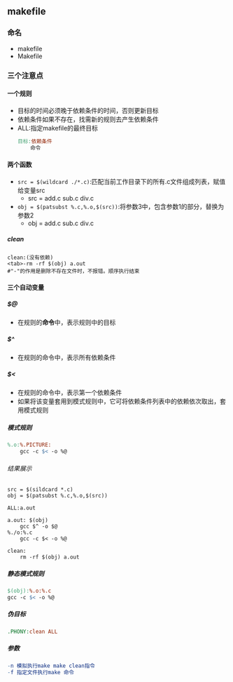 ## makefile
### 命名
- makefile
- Makefile
### 三个注意点
#### 一个规则
- 目标的时间必须晚于依赖条件的时间，否则更新目标
- 依赖条件如果不存在，找需新的规则去产生依赖条件
- ALL:指定makefile的最终目标
	~~~makefile
	目标:依赖条件
		命令
	~~~

#### 两个函数
- `src = $(wildcard ./*.c)`:匹配当前工作目录下的所有.c文件组成列表，赋值给变量src
	- src = add.c sub.c div.c
- `obj = $(patsubst %.c,%.o,$(src))`:将参数3中，包含参数1的部分，替换为参数2
	- obj = add.c sub.c div.c
##### clean
~~~makedile
clean:(没有依赖)
<tab>-rm -rf $(obj) a.out
#"-"的作用是删除不存在文件时，不报错。顺序执行结束
~~~
#### 三个自动变量
##### $@
- 在规则的**命令**中，表示规则中的目标
##### $^
- 在规则的命令中，表示所有依赖条件
##### $<
- 在规则的命令中，表示第一个依赖条件
- 如果将该变量套用到模式规则中，它可将依赖条件列表中的依赖依次取出，套用模式规则
##### 模式规则
~~~makefile
%.o:%.PICTURE:
	gcc -c $< -o %@
~~~
###### 结果展示
~~~:makefile
src = $(sildcard *.c)
obj = $(patsubst %.c,%.o,$(src))

ALL:a.out

a.out: $(obj)
	gcc $^ -o $@
%./o:%.c
	gcc -c $< -o %@

clean:
	rm -rf $(obj) a.out
~~~
##### 静态模式规则
~~~makefile
$(obj):%.o:%.c
gcc -c $< -o %@
~~~
##### 伪目标
~~~makefile
.PHONY:clean ALL
~~~
##### 参数
~~~makefile
-n 模拟执行make make clean指令
-f 指定文件执行make 命令
~~~